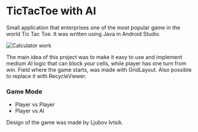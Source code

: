 # TicTacToe with AI
Small application that enterprises one of the most popular game in the world Tic Tac Toe. It was written using Java in Android Studio.

![Calculator work](images/tictactoe.jpg)

The main idea of this project was to make it easy to use and implement medium AI logic that can block your cells, while player has one turn from win. Field where the game starts, was made with GridLayout. Also possible to replace it with RecycleViewer.

### Game Mode
* Player vs Player
* Player vs AI

Design of the game was made by Ljubov Ivtsik.
